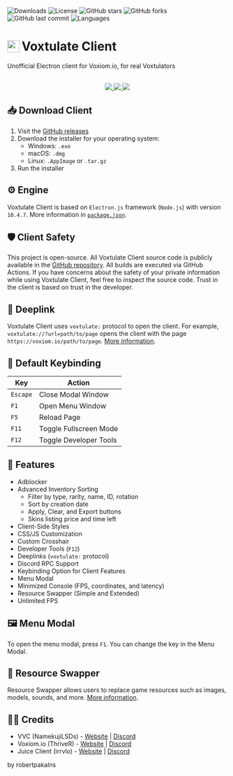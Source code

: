 ![Downloads](https://img.shields.io/github/downloads/robertpakalns/VoxtulateClient/total)
![License](https://img.shields.io/github/license/robertpakalns/VoxtulateClient)
![GitHub stars](https://img.shields.io/github/stars/robertpakalns/VoxtulateClient)
![GitHub forks](https://img.shields.io/github/forks/robertpakalns/VoxtulateClient)
![GitHub last commit](https://img.shields.io/github/last-commit/robertpakalns/VoxtulateClient)
![Languages](https://img.shields.io/github/languages/top/robertpakalns/VoxtulateClient)

<h1 style="font-size: 2em; display: flex; align-items: center">
    <img src="https://raw.githubusercontent.com/robertpakalns/VoxtulateClient/main/assets/icon.png" style="height: 1em; margin-right: 5px">
    <span>Voxtulate Client</span>
</h1>
Unofficial Electron client for Voxiom.io, for real Voxtulators
<br><br>

<p align="center">
  <a href="https://github.com/robertpakalns/VoxtulateClient/releases/latest">
    <img src="https://img.shields.io/badge/Download-GitHub_Releases-blue?style=for-the-badge&logo=github&logoColor=white" />
  </a>

  <a href="https://discord.gg/SEExvCQeNc">
    <img src="https://img.shields.io/badge/Join-Discord-5661F5?style=for-the-badge&logo=discord&logoColor=white" />
  </a>

  <a href="https://tricko.pro/voxtulate">
    <img src="https://img.shields.io/badge/Visit-Tricko.pro-black?style=for-the-badge&logo=Google-Chrome&logoColor=white" />
  </a>
</p>

## 📥 Download Client
1. Visit the [GitHub releases](https://github.com/robertpakalns/VoxtulateClient/releases/latest)
2. Download the installer for your operating system:
   - Windows: `.exe`
   - macOS: `.dmg`
   - Linux: `.AppImage` or `.tar.gz`
3. Run the installer

## ⚙️ Engine
Voxtulate Client is based on `Electron.js` framework (`Node.js`) with version `10.4.7`. More information in [`package.json`](https://github.com/robertpakalns/VoxtulateClient/blob/main/package.json).

## 🛡️ Client Safety 
This project is open-source. All Voxtulate Client source code is publicly available in the [GitHub repository](https://github.com/robertpakalns/VoxtulateClient). All builds are executed via GitHub Actions. If you have concerns about the safety of your private information while using Voxtulate Client, feel free to inspect the source code. Trust in the client is based on trust in the developer.

## 🔗 Deeplink
Voxtulate Client uses `voxtulate:` protocol to open the client. For example, `voxtulate://?url=path/to/page` opens the client with the page `https://voxiom.io/path/to/page`. [More information](https://github.com/robertpakalns/VoxtulateClient/wiki/Deeplinks).

## 🔧 Default Keybinding
| Key        | Action                 |
|------------|------------------------|
| `Escape`   | Close Modal Window     |
| `F1`       | Open Menu Window       |
| `F5`       | Reload Page            |
| `F11`      | Toggle Fullscreen Mode |
| `F12`      | Toggle Developer Tools |

## 🚀 Features
- Adblocker
- Advanced Inventory Sorting
  * Filter by type, rarity, name, ID, rotation
  * Sort by creation date
  * Apply, Clear, and Export buttons
  * Skins listing price and time left
- Client-Side Styles
- CSS/JS Customization
- Custom Crosshair
- Developer Tools (`F12`)
- Deeplinks (`voxtulate:` protocol)
- Discord RPC Support
- Keybinding Option for Client Features
- Menu Modal
- Minimized Console (FPS, coordinates, and latency)
- Resource Swapper (Simple and Extended)
- Unlimited FPS

## 🖼️ Menu Modal
To open the menu modal, press `F1`. You can change the key in the Menu Modal.

## 🔄 Resource Swapper
Resource Swapper allows users to replace game resources such as images, models, sounds, and more. [More information](https://github.com/robertpakalns/VoxtulateClient/wiki/Resource-Swapper).

## 🧑‍💻 Credits
- VVC (NamekujiLSDs) - [Website](https://namekujilsds.github.io/VVC) | [Discord](https://discord.com/invite/EcZytWAJkn)
- Voxiom.io (ThriveR) - [Website](https://voxiom.io) | [Discord](https://discord.com/invite/GBFtRcY)
- Juice Client (irrvlo) - [Website](https://juice.irrvlo.xyz) | [Discord](https://discord.gg/FjzAAdSjng)

by robertpakalns